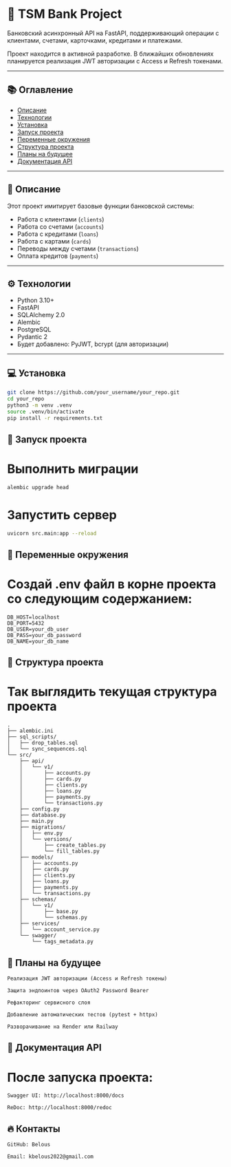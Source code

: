 # 🚀 TSM Bank Project

Банковский асинхронный API на FastAPI, поддерживающий операции с клиентами, счетами, карточками, кредитами и платежами.

Проект находится в активной разработке. В ближайших обновлениях планируется реализация JWT авторизации с Access и Refresh токенами.

---

## 📚 Оглавление

- [Описание](#описание)
- [Технологии](#технологии)
- [Установка](#установка)
- [Запуск проекта](#запуск-проекта)
- [Переменные окружения](#переменные-окружения)
- [Структура проекта](#структура-проекта)
- [Планы на будущее](#планы-на-будущее)
- [Документация API](#документация-api)

---

## 📖 <a name="описание">Описание</a>

Этот проект имитирует базовые функции банковской системы:

- Работа с клиентами (`clients`)
- Работа со счетами (`accounts`)
- Работа с кредитами (`loans`)
- Работа с картами (`cards`)
- Переводы между счетами (`transactions`)
- Оплата кредитов (`payments`)

---

## ⚙️  <a name="технологии">Технологии</a> 

- Python 3.10+
- FastAPI
- SQLAlchemy 2.0
- Alembic
- PostgreSQL
- Pydantic 2
- Будет добавлено: PyJWT, bcrypt (для авторизации)

---

## 💻 <a name="установка">Установка</a> 

```bash
git clone https://github.com/your_username/your_repo.git
cd your_repo
python3 -m venv .venv
source .venv/bin/activate
pip install -r requirements.txt
```

## 🚀 <a name="запуск-проекта">Запуск проекта</a>

# Выполнить миграции
```bash
alembic upgrade head
```
# Запустить сервер
```bash
uvicorn src.main:app --reload
```

## 🔑 <a name="переменные-окружения">Переменные окружения</a>

# Создай .env файл в корне проекта со следующим содержанием:
``` .env
DB_HOST=localhost
DB_PORT=5432
DB_USER=your_db_user
DB_PASS=your_db_password
DB_NAME=your_db_name
```


## 📁 <a name="структура-проекта">Структура проекта</a>
# Так выглядить текущая структура проекта
```
.
├── alembic.ini
├── sql_scripts/
│   ├── drop_tables.sql
│   └── sync_sequences.sql
└── src/
    ├── api/
    │   └── v1/
    │       ├── accounts.py
    │       ├── cards.py
    │       ├── clients.py
    │       ├── loans.py
    │       ├── payments.py
    │       └── transactions.py
    ├── config.py
    ├── database.py
    ├── main.py
    ├── migrations/
    │   ├── env.py
    │   └── versions/
    │       ├── create_tables.py
    │       └── fill_tables.py
    ├── models/
    │   ├── accounts.py
    │   ├── cards.py
    │   ├── clients.py
    │   ├── loans.py
    │   ├── payments.py
    │   └── transactions.py
    ├── schemas/
    │   └── v1/
    │       ├── base.py
    │       └── schemas.py
    ├── services/
    │   └── account_service.py
    └── swagger/
        └── tags_metadata.py
```
 
## 🚀 <a name="планы-на-будущее">Планы на будущее</a>

    Реализация JWT авторизации (Access и Refresh токены)

    Защита эндпоинтов через OAuth2 Password Bearer

    Рефакторинг сервисного слоя

    Добавление автоматических тестов (pytest + httpx)

    Разворачивание на Render или Railway

## 📄 <a name="документация-api">Документация API</a>

# После запуска проекта:

    Swagger UI: http://localhost:8000/docs

    ReDoc: http://localhost:8000/redoc

## 🔥 <a name="контакты">Контакты</a>

    GitHub: Belous

    Email: kbelous2022@gmail.com
